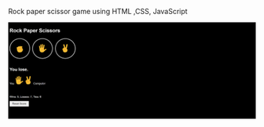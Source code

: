 Rock paper scissor game using HTML ,CSS, JavaScript

![image](https://github.com/Adilpk/rock-paper-scissor-game/blob/ff3c33e131c20aeaeecdd48e50e0302423acd2a5/rock-paper-scissor.png)
